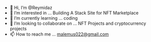 - 👋 Hi, I’m @Reymidaz
- 👀 I’m interested in ... Building A Stack Site for NFT Marketplace
- 🌱 I’m currently learning ... coding
- 💞️ I’m looking to collaborate on ... NFT Projects and cryptocurrency projects
- 📫 How to reach me ... malemus022@gmail.com

<!---
Reymidaz/Reymidaz is a ✨ special ✨ repository because its `README.md` (this file) appears on your GitHub profile.
You can click the Preview link to take a look at your changes.
--->

